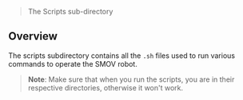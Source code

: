 > The Scripts sub-directory

## Overview

The scripts subdirectory contains all the `.sh` files used to run various commands to operate the SMOV robot.

> **Note**: Make sure that when you run the scripts, you are in their respective directories, otherwise it won't work.
